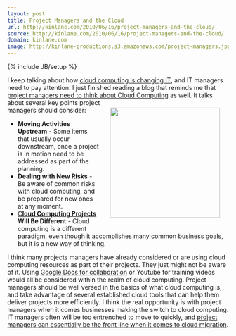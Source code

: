 ```yaml
---
layout: post
title: Project Managers and the Cloud
url: http://kinlane.com/2010/06/16/project-managers-and-the-cloud/
source: http://kinlane.com/2010/06/16/project-managers-and-the-cloud/
domain: kinlane.com
image: http://kinlane-productions.s3.amazonaws.com/project-managers.jpg
---
```

{% include JB/setup %}<p><!DOCTYPE html PUBLIC "-//W3C//DTD XHTML 1.0 Transitional//EN"
    "http://www.w3.org/TR/xhtml1/DTD/xhtml1-transitional.dtd">
<html xmlns="http://www.w3.org/1999/xhtml">
  <head>
    <title></title>
  </head>
  <body>
    I keep talking about how <a href="http://www.kinlane.com/2010/06/small-business-it-review/">cloud computing is changing IT</a>, and IT managers need to pay attention. I just finished reading a
    blog that reminds me that <a href="http://consultingblogs.emc.com/simonmunro/archive/2010/06/15/project-managers-need-to-think-about-cloud-computing.aspx">project managers need to think about
    Cloud Computing</a> as well.<img class="alignnone" style="padding: 20px;" title="Project Managers" src="http://kinlane-productions.s3.amazonaws.com/project-managers.jpg" alt="" width="250" align=
    "right" /> It talks about several key points project managers should consider:
    <ul class="mainlist">
      <li>
        <strong>Moving Activities Upstream</strong> - Some items that usually occur downstream, once a project is in motion need to be addressed as part of the planning.
      </li>
      <li>
        <strong>Dealing with New Risks</strong> - Be aware of common risks with cloud computing, and be prepared for new ones at any moment.
      </li>
      <li>
        <a href="http://www.kinlane.com/category/cloud-computing/">C</a><strong><a href="http://www.kinlane.com/category/cloud-computing/">loud Computing Projects</a> Will Be Different</strong> -
        Cloud computing is a different paradigm, even though it accomplishes many common business goals, but it is a new way of thinking.
      </li>
    </ul>I think many projects managers have already considered or are using cloud computing resources as part of their projects. They just might not be aware of it. Using <a href=
    "project%20managers%20can%20essentially%20be%20the%20front%20line%20when%20it%20comes%20to%20cloud%20migration">Google Docs for collaboration</a> or Youtube for training videos would all be
    considered within the realm of cloud computing. Project managers should be well versed in the basics of what cloud computing is, and take advantage of several established cloud tools that can
    help them deliver projects more efficiently. I think the real opportunity is with project managers when it comes businesses making the switch to cloud computing. IT managers often will be too
    entrenched to move to quickly, and <a href="project%20managers%20can%20essentially%20be%20the%20front%20line%20when%20it%20comes%20to%20cloud%20migration">project managers can essentially be the
    front line when it comes to cloud migration</a>.
  </body>
</html></p>
